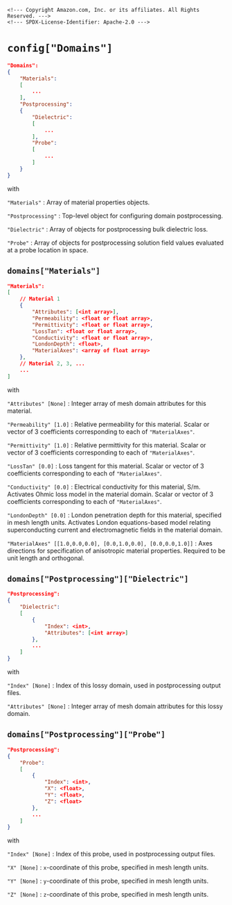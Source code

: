 ```@raw html
<!--- Copyright Amazon.com, Inc. or its affiliates. All Rights Reserved. --->
<!--- SPDX-License-Identifier: Apache-2.0 --->
```

# `config["Domains"]`

```json
"Domains":
{
    "Materials":
    [
        ...
    ],
    "Postprocessing":
    {
        "Dielectric":
        [
            ...
        ],
        "Probe":
        [
            ...
        ]
    }
}
```

with

`"Materials"` :  Array of material properties objects.

`"Postprocessing"` :  Top-level object for configuring domain postprocessing.

`"Dielectric"` :  Array of objects for postprocessing bulk dielectric loss.

`"Probe"` :  Array of objects for postprocessing solution field values evaluated at a probe
location in space.

## `domains["Materials"]`

```json
"Materials":
[
    // Material 1
    {
        "Attributes": [<int array>],
        "Permeability": <float or float array>,
        "Permittivity": <float or float array>,
        "LossTan": <float or float array>,
        "Conductivity": <float or float array>,
        "LondonDepth": <float>,
        "MaterialAxes": <array of float array>
    },
    // Material 2, 3, ...
    ...
]
```

with

`"Attributes" [None]` :  Integer array of mesh domain attributes for this material.

`"Permeability" [1.0]` :  Relative permeability for this material. Scalar or
vector of 3 coefficients corresponding to each of `"MaterialAxes"`.

`"Permittivity" [1.0]` : Relative permittivity for this material. Scalar or
vector of 3 coefficients corresponding to each of `"MaterialAxes"`.

`"LossTan" [0.0]` :  Loss tangent for this material. Scalar or
vector of 3 coefficients corresponding to each of `"MaterialAxes"`.

`"Conductivity" [0.0]` :  Electrical conductivity for this material, S/m. Activates Ohmic
loss model in the material domain. Scalar or
vector of 3 coefficients corresponding to each of `"MaterialAxes"`.

`"LondonDepth" [0.0]` :  London penetration depth for this material, specified in mesh
length units. Activates London equations-based model relating superconducting current and
electromagnetic fields in the material domain.

`"MaterialAxes" [[1.0,0.0,0.0], [0.0,1.0,0.0], [0.0,0.0,1.0]]` : Axes directions
for specification of anisotropic material properties. Required to be unit length
and orthogonal.

## `domains["Postprocessing"]["Dielectric"]`

```json
"Postprocessing":
{
    "Dielectric":
    [
        {
            "Index": <int>,
            "Attributes": [<int array>]
        },
        ...
    ]
}
```

with

`"Index" [None]` :  Index of this lossy domain, used in postprocessing output files.

`"Attributes" [None]` :  Integer array of mesh domain attributes for this lossy domain.

## `domains["Postprocessing"]["Probe"]`

```json
"Postprocessing":
{
    "Probe":
    [
        {
            "Index": <int>,
            "X": <float>,
            "Y": <float>,
            "Z": <float>
        },
        ...
    ]
}
```

with

`"Index" [None]` :  Index of this probe, used in postprocessing output files.

`"X" [None]` :  ``x``-coordinate of this probe, specified in mesh length units.

`"Y" [None]` :  ``y``-coordinate of this probe, specified in mesh length units.

`"Z" [None]` :  ``z``-coordinate of this probe, specified in mesh length units.
